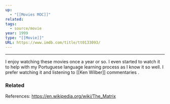 ```yaml
---
up:
  - "[[Movies MOC]]"
related: 
tags:
  - source/movie
year: 1999
type: "[[Movie]]"
URL: https://www.imdb.com/title/tt0133093/
---
```


---
I enjoy watching these movies once a year or so.  I even started to watch it to help with my Portuguese language learning process as I know it so well. I prefer watching it and listening to [[Ken Wilber]] commentaries . 
### Related

References:
https://en.wikipedia.org/wiki/The_Matrix
